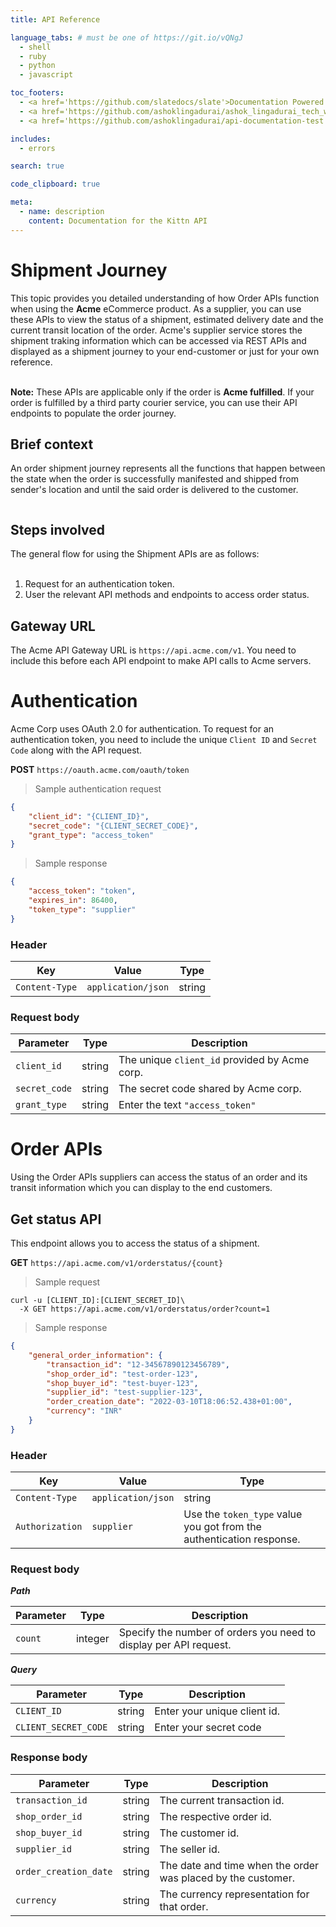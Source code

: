 ```yaml
---
title: API Reference

language_tabs: # must be one of https://git.io/vQNgJ
  - shell
  - ruby
  - python
  - javascript

toc_footers:
  - <a href='https://github.com/slatedocs/slate'>Documentation Powered by Slate</a>
  - <a href='https://github.com/ashoklingadurai/ashok_lingadurai_tech_writing_portfolio'>Author - Ashok Lingadurai</a>
  - <a href='https://github.com/ashoklingadurai/api-documentation-test'>View source code</a>

includes:
  - errors

search: true

code_clipboard: true

meta:
  - name: description
    content: Documentation for the Kittn API
---
```


# Shipment Journey

This topic provides you detailed understanding of how Order APIs function when using the **Acme** eCommerce product. As a supplier, you can use these APIs to view the status of a shipment, estimated delivery date and the current transit location of the order. Acme's supplier service stores the shipment traking information which can be accessed via REST APIs and displayed as a shipment journey to your end-customer or just for your own reference.</br></br>

<aside class="notice">
<b>Note:</b> These APIs are applicable only if the order is <b>Acme fulfilled</b>. If your order is fulfilled by a third party courier service, you can use their API endpoints to populate the order journey.
</aside>

## Brief context

An order shipment journey represents all the functions that happen between the state when the order is successfully manifested and shipped from sender's location and until the said order is delivered to the customer.

<p align="center">
<img src="/images/shipment.png" alt="" style="padding: 0%;"> 
<p align = "center">
</p>

## Steps involved

The general flow for using the Shipment APIs are as follows:</br></br>
1. Request for an authentication token.</br>
2. User the relevant API methods and endpoints to access order status.

## Gateway URL
The Acme API Gateway URL is `https://api.acme.com/v1`. You need to include this before each API endpoint to make API calls to Acme servers.

# Authentication

Acme Corp uses OAuth 2.0 for authentication. To request for an authentication token, you need to include the unique `Client ID` and `Secret Code` along with the API request. 
</br>

**POST** `https://oauth.acme.com/oauth/token`

> Sample authentication request

```json
{
    "client_id": "{CLIENT_ID}",
    "secret_code": "{CLIENT_SECRET_CODE}",
    "grant_type": "access_token"
}
```

> Sample response

```json
{
    "access_token": "token",
    "expires_in": 86400,
    "token_type": "supplier"
}
```

### Header

Key | Value | Type
--------- | ------- | -----------
`Content-Type` | `application/json` | string

### Request body

Parameter | Type | Description
--------- | ------- | -----------
`client_id` | string | The unique `client_id` provided by Acme corp.
`secret_code` | string | The secret code shared by Acme corp.
`grant_type` | string | Enter the text `"access_token"`

# Order APIs

Using the Order APIs suppliers can access the status of an order and its transit information which you can display to the end customers.

## Get status API
This endpoint allows you to access the status of a shipment. 

**GET** `https://api.acme.com/v1/orderstatus/{count}`

> Sample request

```shell
curl -u [CLIENT_ID]:[CLIENT_SECRET_ID]\
  -X GET https://api.acme.com/v1/orderstatus/order?count=1
```

> Sample response

```json
{
    "general_order_information": {
        "transaction_id": "12-34567890123456789",
        "shop_order_id": "test-order-123",
        "shop_buyer_id": "test-buyer-123",
        "supplier_id": "test-supplier-123",
        "order_creation_date": "2022-03-10T18:06:52.438+01:00",
        "currency": "INR"
    }
}
```

### Header

Key | Value | Type
--------- | ------- | -----------
`Content-Type` | `application/json` | string
`Authorization` | `supplier` | Use the `token_type` value you got from the authentication response.

### Request body

***Path***

Parameter | Type | Description
--------- | ------- | -----------
`count` | integer | Specify the number of orders you need to display per API request.

***Query***

Parameter | Type | Description
--------- | ------- | -----------
`CLIENT_ID` | string | Enter your unique client id.
`CLIENT_SECRET_CODE` | string | Enter your secret code

### Response body

Parameter | Type | Description
--------- | ------- | -----------
`transaction_id` | string | The current transaction id.
`shop_order_id` | string | The respective order id.
`shop_buyer_id` | string | The customer id.
`supplier_id` | string | The seller id.
`order_creation_date` | string | The date and time when the order was placed by the customer.
`currency` | string | The currency representation for that order.

